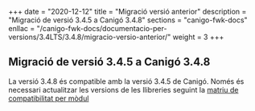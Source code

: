 +++
date        = "2020-12-12"
title       = "Migració versió anterior"
description = "Migració de versió 3.4.5 a Canigó 3.4.8"
sections    = "canigo-fwk-docs"
enllac		= "/canigo-fwk-docs/documentacio-per-versions/3.4LTS/3.4.8/migracio-versio-anterior/"
weight		= 3
+++

## Migració de versió 3.4.5 a Canigó 3.4.8

La versió 3.4.8 és compatible amb la versió 3.4.5 de Canigó. Només és necessari actualitzar les versions de les llibreries seguint la [matriu de compatibilitat per mòdul](/canigo-fwk-docs/documentacio-per-versions/3.4LTS/3.4.8/moduls/compatibilitat-per-modul/)